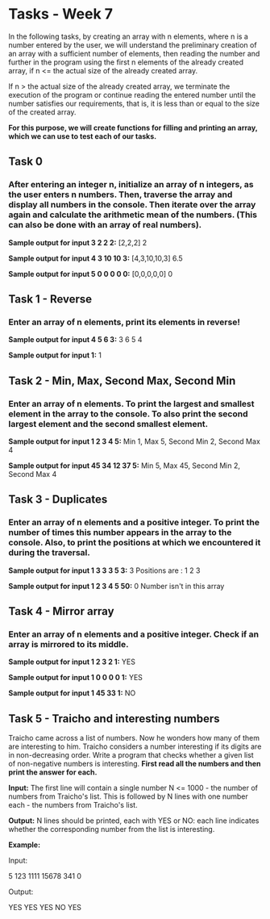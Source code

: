 # Tasks - Week 7

In the following tasks, by creating an array with n elements, where n is a number entered by the user, we will understand the preliminary creation of an array with a sufficient number of elements, then reading the number and further in the program using the first n elements of the already created array, if n <= the actual size of the already created array.

If n > the actual size of the already created array, we terminate the execution of the program or continue reading the entered number until the number satisfies our requirements, that is, it is less than or equal to the size of the created array.

<b>For this purpose, we will create functions for filling and printing an array, which we can use to test each of our tasks.</b>

## Task 0
### After entering an integer n, initialize an array of n integers, as the user enters n numbers. Then, traverse the array and display all numbers in the console. Then iterate over the array again and calculate the arithmetic mean of the numbers. (This can also be done with an array of real numbers).

**Sample output for input 3 2 2 2:** [2,2,2] 2

**Sample output for input 4 3 10 10 3:** [4,3,10,10,3] 6.5

**Sample output for input 5 0 0 0 0 0:** [0,0,0,0,0] 0

## Task 1 - Reverse
### Enter an array of n elements, print its elements in reverse!

**Sample output for input 4 5 6 3:** 3 6 5 4

**Sample output for input 1:** 1

## Task 2 - Min, Max, Second Max, Second Min
### Enter an array of n elements. To print the largest and smallest element in the array to the console. To also print the second largest element and the second smallest element.

**Sample output for input 1 2 3 4 5:** Min 1, Max 5, Second Min 2, Second Max 4

**Sample output for input 45 34 12 37 5:** Min 5, Max 45, Second Min 2, Second Max 4

## Task 3 - Duplicates
### Enter an array of n elements and a positive integer. To print the number of times this number appears in the array to the console. Also, to print the positions at which we encountered it during the traversal.

**Sample output for input 1 3 3 3 5 3:** 3 Positions are : 1 2 3

**Sample output for input 1 2 3 4 5 50:** 0 Number isn't in this array

## Task 4 - Mirror array
### Enter an array of n elements and a positive integer. Check if an array is mirrored to its middle.

**Sample output for input 1 2 3 2 1:** YES

**Sample output for input 1 0 0 0 0 1:** YES

**Sample output for input 1 45 33 1:** NO

## Task 5 - Traicho and interesting numbers

Traicho came across a list of numbers. Now he wonders how many of them are interesting to him. Traicho considers a number interesting if its digits are in non-decreasing order. Write a program that checks whether a given list of non-negative numbers is interesting. **First read all the numbers and then print the answer for each.**

**Input:** The first line will contain a single number N <= 1000 - the number of numbers from Traicho's list. This is followed by N lines with one number each - the numbers from Traicho's list.

**Output:** N lines should be printed, each with YES or NO: each line indicates whether the corresponding number from the list is interesting.

**Example:**

Input:

5
123
1111
15678
341
0

Output:

YES
YES
YES
NO
YES